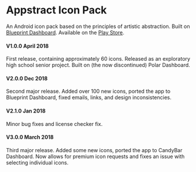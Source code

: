 # Appstract Icon Pack

An Android icon pack based on the principles of artistic abstraction. Built on [Blueprint Dashboard](https://github.com/jahirfiquitiva/Blueprint). Available on the [Play Store](https://play.google.com/store/apps/details?id=com.melon.appstract).

#### V1.0.0 April 2018
First release, containing approximately 60 icons. Released as an exploratory high school senior project. Built on (the now discontinued) Polar Dashboard.

#### V2.0.0 Dec 2018
Second major release. Added over 100 new icons, ported the app to Blueprint Dashboard, fixed emails, links, and design inconsistencies. 

#### V2.1.0 Jan 2018
Minor bug fixes and license checker fix.

#### V3.0.0 March 2018
Third major release. Added some new icons, ported the app to CandyBar Dashboard. Now allows for premium icon requests and fixes an issue with selecting individual icons.

